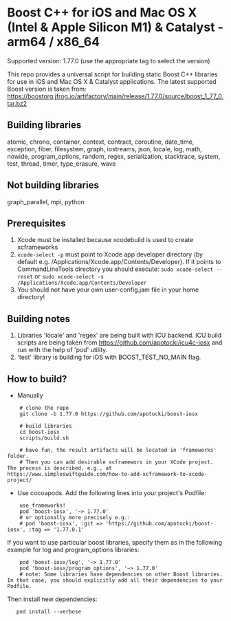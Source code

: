 # Boost C++ for iOS and Mac OS X (Intel & Apple Silicon M1) & Catalyst - arm64 / x86_64

Supported version: 1.77.0 (use the appropriate tag to select the version)

This repo provides a universal script for building static Boost C++ libraries for use in iOS and Mac OS X & Catalyst applications.
The latest supported Boost version is taken from: https://boostorg.jfrog.io/artifactory/main/release/1.77.0/source/boost_1_77_0.tar.bz2

## Building libraries
atomic, chrono, container, context, contract, coroutine, date_time, exception, fiber, filesystem, graph, iostreams, json, locale, log, math, nowide, program_options, random, regex, serialization, stacktrace, system, test, thread, timer, type_erasure, wave

## Not building libraries
graph_parallel, mpi, python

## Prerequisites
  1) Xcode must be installed because xcodebuild is used to create xcframeworks
  2) ```xcode-select -p``` must point to Xcode app developer directory (by default e.g. /Applications/Xcode.app/Contents/Developer). If it points to CommandLineTools directory you should execute:
  ```sudo xcode-select --reset``` or ```sudo xcode-select -s /Applications/Xcode.app/Contents/Developer```
  3) You should not have your own user-config.jam file in your home directory!

## Building notes
1) Libraries 'locale' and 'regex' are being built with ICU backend. ICU build scripts are being taken from https://github.com/apotocki/icu4c-iosx and run with the help of 'pod' utility.
2) 'test' library is building for iOS with BOOST_TEST_NO_MAIN flag.

## How to build?
 - Manually
```
    # clone the repo
    git clone -b 1.77.0 https://github.com/apotocki/boost-iosx
    
    # build libraries
    cd boost-iosx
    scripts/build.sh

    # have fun, the result artifacts will be located in 'frameworks' folder.
    # Then you can add desirable xcframewors in your XCode project. The process is described, e.g., at https://www.simpleswiftguide.com/how-to-add-xcframework-to-xcode-project/
```    
 - Use cocoapods. Add the following lines into your project's Podfile:
```
    use_frameworks!
    pod 'boost-iosx', '~> 1.77.0'
    # or optionally more precisely e.g.:
    # pod 'boost-iosx', :git => 'https://github.com/apotocki/boost-iosx', :tag => '1.77.0.1'
``` 
If you want to use particular boost libraries, specify them as in the following example for log and program_options libraries:
``` 
    pod 'boost-iosx/log', '~> 1.77.0'
    pod 'boost-iosx/program_options', '~> 1.77.0'
    # note: Some libraries have dependencies on other Boost libraries. In that case, you should explicitly add all their dependencies to your Podfile.
```
Then install new dependencies:
```
   pod install --verbose
```    
